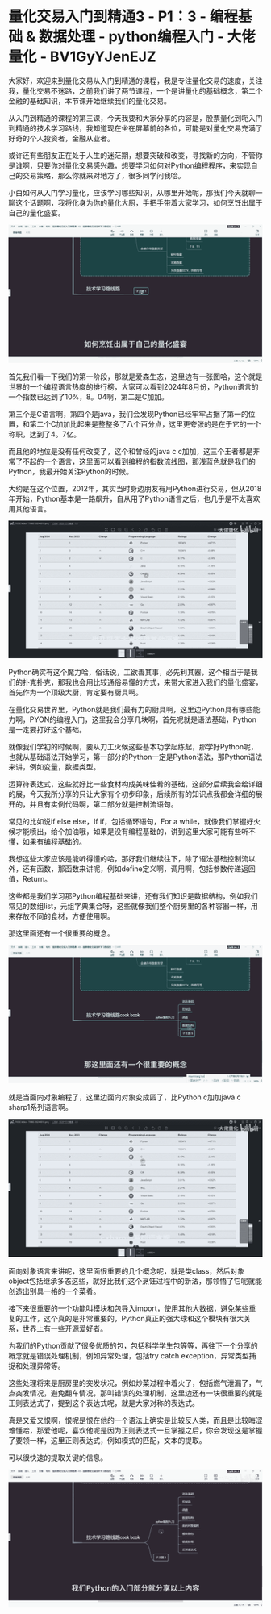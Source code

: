 # 量化交易入门到精通3 - P1：3 - 编程基础 & 数据处理 - python编程入门 - 大佬量化 - BV1GyYJenEJZ

大家好，欢迎来到量化交易从入门到精通的课程，我是专注量化交易的速度，关注我，量化交易不迷路，之前我们讲了两节课程，一个是讲量化的基础概念，第二个金融的基础知识，本节课开始继续我们的量化交易。

从入门到精通的课程的第三课，今天我要和大家分享的内容是，股票量化到呃入门到精通的技术学习路线，我知道现在坐在屏幕前的各位，可能是对量化交易充满了好奇的个人投资者，金融从业者。

或许还有些朋友正在处于人生的迷茫期，想要突破和改变，寻找新的方向，不管你是谁啊，只要你对量化交易感兴趣，想要学习如何对Python编程程序，来实现自己的交易策略，那么你就来对地方了，很多同学问我哈。

小白如何从入门学习量化，应该学习哪些知识，从哪里开始呢，那我们今天就聊一聊这个话题啊，我将化身为你的量化大厨，手把手带着大家学习，如何烹饪出属于自己的量化盛宴。



![](img/5af1670b6ed8339a3b79f28a26767b54_1.png)

首先我们看一下我们的第一阶段，那就是爱森生态，这里边有一张图哈，这个就是世界的一个编程语言热度的排行榜，大家可以看到2024年8月份，Python语言的一个指数已达到了10%，8。04啊，第二是C加加。

第三个是C语言啊，第四个是java，我们会发现Python已经牢牢占据了第一的位置，和第二个C加加比起来是整整多了八个百分点，这里更夸张的是在于它的一个称职，达到了4。7亿。

而且他的地位是没有任何改变了，这个和曾经的java c c加加，这三个王者都是非常了不起的一个语言，这里面可以看到编程的指数流线图，那浅蓝色就是我们的Python，我最开始关注Python的时候。

大约是在这个位置，2012年，其实当时身边朋友有用Python进行交易，但从2018年开始，Python基本是一路飙升，自从用了Python语言之后，也几乎是不太喜欢用其他语言。



![](img/5af1670b6ed8339a3b79f28a26767b54_3.png)

Python确实有这个魔力哈，俗话说，工欲善其事，必先利其器，这个相当于是我们的扑克扑克，那我也会用比较通俗易懂的方式，来带大家进入我们的量化盛宴，首先作为一个顶级大厨，肯定要有厨具啊。

在量化交易世界里，Python就是我们最有力的厨具啊，这里边Python具有哪些能力啊，PYON的编程入门，这里我会分享几块啊，首先呢就是语法基础，Python是一定要打好这个基础。

就像我们学初的时候啊，要从刀工火候这些基本功学起练起，那学好Python呢，也就从基础语法开始学习，第一部分的Python一定是Python语法，那Python语法来讲，例如变量，数据类型。

运算符表达式，这些就好比一些食材构成美味佳肴的基础，这部分后续我会给详细的展，今天我所分享的只让大家有个初步印象，后续所有的知识点我都会详细的展开的，并且有实例代码啊，第二部分就是控制流语句。

常见的比如说if else else，If if，包括循环语句，For a while，就像我们掌握好火候才能喷出，给个加油哦，如果是没有编程基础的，讲到这里大家可能有些听不懂，如果有编程基础的。

我想这些大家应该是能听得懂的哈，那好我们继续往下，除了语法基础控制流以外，还有函数，那函数来讲呢，例如define定义啊，调用啊，包括参数传递返回值，Return。

这些都是我们学习那Python编程基础来讲，还有我们知识是数据结构，例如我们常见的数组list，元组字典集合呀，这些就像我们整个厨房里的各种容器一样，用来存放不同的食材，方便使用啊。

那这里面还有一个很重要的概念。

![](img/5af1670b6ed8339a3b79f28a26767b54_5.png)

就是当面向对象编程了，这里边面向对象变成圆了，比Python c加加java c sharp1系列语言啊。



![](img/5af1670b6ed8339a3b79f28a26767b54_7.png)

面向对象语言来讲呢，这里面很重要的几个概念呢，就是类class，然后对象object包括继承多态这些，就好比我们这个烹饪过程中的新法，那领悟了它呢就能创造出别具一格的一个菜肴。

接下来很重要的一个功能叫模块和包导入import，使用其他大数据，避免某些重复的工作，这个真的是非常重要的，Python真正的强大球和这个模块有很大关系，世界上有一些开源爱好者。

为我们的Python贡献了很多优质的包，包括科学学生包等等，再往下一个分享的概念就是错误处理机制，例如异常处理，包括try catch exception，异常类型捕捉和处理异常等。

这些处理将来是厨房里的突发状况，例如炒菜过程中着火了，包括燃气泄漏了，气点突发情况，避免翻车情况，那叫错误的处理机制，这里边还有一块很重要的就是正则表达式了，提到这个表达式呢，就是大家对称的表达式。

真是又爱又恨啊，恨呢是恨在他的一个语法上确实是比较反人类，而且是比较晦涩难懂哈，那爱他呢，喜欢他呢是因为正则表达式一旦掌握之后，你会发现这是掌握了要领一样，这里正则表达式，例如模式的匹配，文本的提取。

可以很快速的提取关键的信息。

![](img/5af1670b6ed8339a3b79f28a26767b54_9.png)